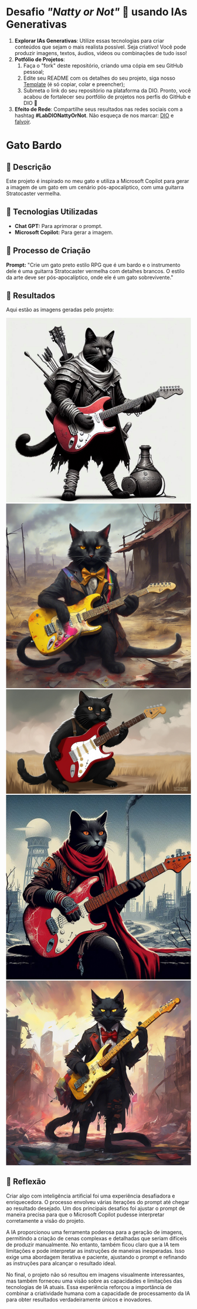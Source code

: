 # Desafio  _"Natty or Not"_ 🎯 usando IAs Generativas

1. **Explorar IAs Generativas**: Utilize essas tecnologias para criar conteúdos que sejam o mais realista possível. Seja criativo! Você pode produzir imagens, textos, áudios, vídeos ou combinações de tudo isso!
1. **Potfólio de Projetos**:
    1. Faça o "fork" deste repositório, criando uma cópia em seu GitHub pessoal;
    2. Edite seu README com os detalhes do seu projeto, siga nosso [Template](#template) (é só copiar, colar e preencher);
    3. Submeta o link do seu repositório na plataforma da DIO. Pronto, você acabou de fortalecer seu portfólio de projetos nos perfis do GitHub e DIO 🚀
1. **Efeito de Rede**: Compartilhe seus resultados nas redes sociais com a hashtag **#LabDIONattyOrNot**. Não esqueça de nos marcar: [DIO](https://www.linkedin.com/school/dio-makethechange) e [falvojr](https://www.linkedin.com/in/falvojr).

# Gato Bardo

## 📒 Descrição
Este projeto é inspirado no meu gato e utiliza a Microsoft Copilot para gerar a imagem de um gato em um cenário pós-apocalíptico, com uma guitarra Stratocaster vermelha.

## 🤖 Tecnologias Utilizadas
- **Chat GPT:** Para aprimorar o prompt.
- **Microsoft Copilot:** Para gerar a imagem.

## 🧐 Processo de Criação
**Prompt:** "Crie um gato preto estilo RPG que é um bardo e o instrumento dele é uma guitarra Stratocaster vermelha com detalhes brancos. O estilo da arte deve ser pós-apocalíptico, onde ele é um gato sobrevivente."

## 🚀 Resultados
Aqui estão as imagens geradas pelo projeto:

![Gato Bardo 1](Imagem/Gato_bardo%20(1).jpg)
![Gato Bardo 2](Imagem/Gato_bardo%20(2).jpg)
![Gato Bardo 3](Imagem/Gato_bardo%20(3).jpg)
![Gato Bardo 4](Imagem/Gato_bardo%20(4).jpg)
![Gato Bardo 5](Imagem/Gato_bardo%20(5).jpg)


## 💭 Reflexão
Criar algo com inteligência artificial foi uma experiência desafiadora e enriquecedora. O processo envolveu várias iterações do prompt até chegar ao resultado desejado. Um dos principais desafios foi ajustar o prompt de maneira precisa para que o Microsoft Copilot pudesse interpretar corretamente a visão do projeto.

A IA proporcionou uma ferramenta poderosa para a geração de imagens, permitindo a criação de cenas complexas e detalhadas que seriam difíceis de produzir manualmente. No entanto, também ficou claro que a IA tem limitações e pode interpretar as instruções de maneiras inesperadas. Isso exige uma abordagem iterativa e paciente, ajustando o prompt e refinando as instruções para alcançar o resultado ideal.

No final, o projeto não só resultou em imagens visualmente interessantes, mas também forneceu uma visão sobre as capacidades e limitações das tecnologias de IA atuais. Essa experiência reforçou a importância de combinar a criatividade humana com a capacidade de processamento da IA para obter resultados verdadeiramente únicos e inovadores.
